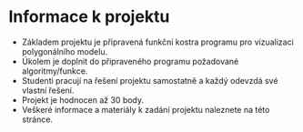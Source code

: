 # Informace k projektu
- Základem projektu je připravená funkční kostra programu pro vizualizaci polygonálního modelu.
- Úkolem je doplnit do připraveného programu požadované algoritmy/funkce.
- Studenti pracují na řešení projektu samostatně a každý odevzdá své vlastní řešení.
- Projekt je hodnocen až 30 body.
- Veškeré informace a materiály k zadání projektu naleznete na této stránce.
